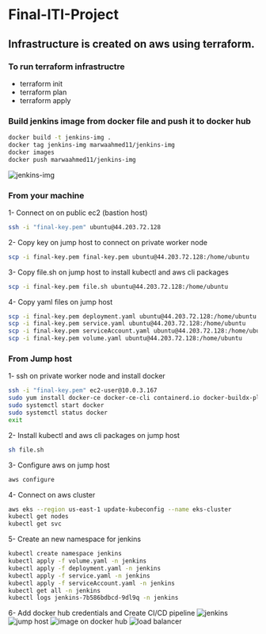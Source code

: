 # Final-ITI-Project

##  Infrastructure is created on aws using terraform.
### To run terraform infrastructre 
- terraform init
- terraform plan
- terraform apply

### Build jenkins image from docker file and push it to docker hub
```bash
docker build -t jenkins-img .
docker tag jenkins-img marwaahmed11/jenkins-img
docker images
docker push marwaahmed11/jenkins-img
```
![jenkins-img](https://user-images.githubusercontent.com/63955669/221412877-3c42bac7-a321-4fec-a7b1-095c85a0d52d.png)

### From your machine
1- Connect on on public ec2 (bastion host) 
```bash
ssh -i "final-key.pem" ubuntu@44.203.72.128
```
2- Copy key on jump host to connect on private worker node 
```bash
scp -i final-key.pem final-key.pem ubuntu@44.203.72.128:/home/ubuntu
```
3- Copy file.sh on jump host to install kubectl and aws cli packages
```bash
scp -i final-key.pem file.sh ubuntu@44.203.72.128:/home/ubuntu
```
4- Copy yaml files on jump host
```bash
scp -i final-key.pem deployment.yaml ubuntu@44.203.72.128:/home/ubuntu
scp -i final-key.pem service.yaml ubuntu@44.203.72.128:/home/ubuntu
scp -i final-key.pem serviceAccount.yaml ubuntu@44.203.72.128:/home/ubuntu
scp -i final-key.pem volume.yaml ubuntu@44.203.72.128:/home/ubuntu
```
### From Jump host
1- ssh on private worker node and install docker
```bash
ssh -i "final-key.pem" ec2-user@10.0.3.167
sudo yum install docker-ce docker-ce-cli containerd.io docker-buildx-plugin docker-compose-plugin
sudo systemctl start docker
sudo systemctl status docker
exit
```
2- Install kubectl and aws cli packages on jump host
```bash
sh file.sh
```
3- Configure aws on jump host
```bash
aws configure
```
4- Connect on aws cluster 
```bash
aws eks --region us-east-1 update-kubeconfig --name eks-cluster
kubectl get nodes
kubectl get svc 
```
5- Create an new namespace for jenkins
```bash
kubectl create namespace jenkins
kubectl apply -f volume.yaml -n jenkins
kubectl apply -f deployment.yaml -n jenkins
kubectl apply -f service.yaml -n jenkins
kubectl apply -f serviceAccount.yaml -n jenkins
kubectl get all -n jenkins
kubectl logs jenkins-7b586bdbcd-9dl9q -n jenkins
```
6- Add docker hub credentials and Create CI/CD pipeline 
![jenkins](https://user-images.githubusercontent.com/63955669/221414641-4f13c95f-02b4-4665-9b38-6db9e575f259.png)
![jump host ](https://user-images.githubusercontent.com/63955669/221414711-c86cb8e1-a0a2-43cb-a6c8-405ace56225a.png)
![image on docker hub](https://user-images.githubusercontent.com/63955669/221414727-702e7a25-95bf-4f68-8c24-034becbe73bd.png)
![load balancer](https://user-images.githubusercontent.com/63955669/221414729-08bb9f47-9c8b-44ca-9570-f6ec80cde041.png)



